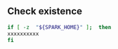 ## Check existence
```bash
if [ -z  "${SPARK_HOME}" ];  then
xxxxxxxxxx
fi
```
<!--stackedit_data:
eyJoaXN0b3J5IjpbMTM1MDU1MTYxOCwxNTAxOTYyNzY0XX0=
-->